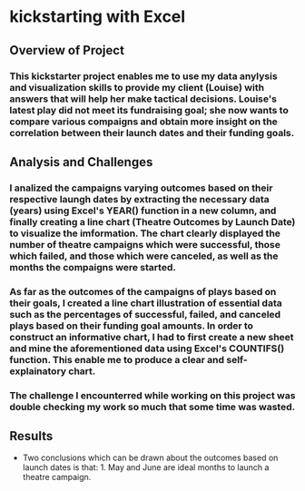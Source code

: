 # kickstarting with Excel

## Overview of Project

### This kickstarter project enables me to use my data anylysis and visualization skills to provide my client (Louise) with answers that will help her make tactical decisions. Louise's latest play did not meet its fundraising goal; she now wants to compare various compaigns and obtain more insight on the correlation between their launch dates and their funding goals.

## Analysis and Challenges

### I analized the campaigns varying outcomes based on their respective laungh dates by extracting the necessary data (years) using Excel's YEAR() function in a new column, and finally creating a line chart (Theatre Outcomes by Launch Date) to visualize the imformation. The chart clearly displayed the number of theatre campaigns which were successful, those which failed, and those which were canceled, as well as the months the compaigns were started.

### As far as the outcomes of the campaigns of plays based on their goals, I created a line chart illustration of essential data such as the percentages of successful, failed, and canceled plays based on their funding goal amounts. In order to construct an informative chart, I had to first create a new sheet and mine the aforementioned data using Excel's COUNTIFS() function. This enable me to produce a clear and self-explainatory chart.

### The challenge I encounterred while working on this project was double checking my work so much that some time was wasted.

## Results

- Two conclusions which can be drawn about the outcomes based on launch dates is that: 1. May and June are ideal months to launch a theatre campaign.
